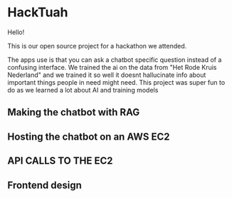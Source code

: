 # HackTuah

Hello! 

This is our open source project for a hackathon we attended.

The apps use is that you can ask a chatbot specific question instead of a confusing interface.
We trained the ai on the data from "Het Rode Kruis Nederland" and we trained it so well it doesnt hallucinate info about important things people in need might need.
This project was super fun to do as we learned a lot about AI and training models


## Making the chatbot with RAG

## Hosting the chatbot on an AWS EC2

## API CALLS TO THE EC2

## Frontend design
